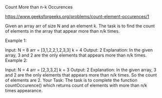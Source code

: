 Count More than n-k Occurences

https://www.geeksforgeeks.org/problems/count-element-occurences/1

Given an array arr of size N and an element k. The task is to find the count of elements in the array that appear more than n/k times.

Example 1:

Input:
N = 8
arr = [3,1,2,2,1,2,3,3]
k = 4
Output: 
2
Explanation: 
In the given array, 3 and 2 are the only elements that appears more than n/k times.
Example 2:

Input:
N = 4
arr = [2,3,3,2]
k = 3
Output: 
2
Explanation: In the given array, 3 and 2 are the only elements that appears more than n/k times. So the count of elements are 2.
Your Task:
The task is to complete the function countOccurence() which returns count of elements with more than n/k times appearance.
